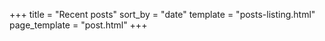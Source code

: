 +++
title = "Recent posts"
sort_by = "date"
template = "posts-listing.html"
page_template = "post.html"
+++

